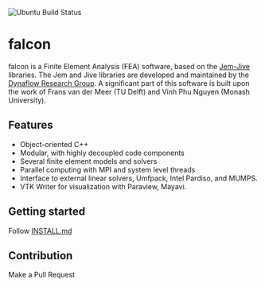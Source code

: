 ![Ubuntu Build Status](https://github.com/ritukeshbharali/falcon/actions/workflows/ci.yml/badge.svg)

falcon
================

falcon is a Finite Element Analysis (FEA) software, based on the <a href="https://software.dynaflow.com/jive/" target="_blank">Jem-Jive</a> libraries. The Jem and Jive libraries are developed and maintained by the <a href="https://dynaflow.com/" target="_blank">Dynaflow Research Group</a>. A significant part of this software is built upon the work of Frans van der Meer (TU Delft) and Vinh Phu Nguyen (Monash University). 

Features
---------------
- Object-oriented C++
- Modular, with highly decoupled code components
- Several finite element models and solvers
- Parallel computing with MPI and system level threads
- Interface to external linear solvers, Umfpack, Intel Pardiso, and MUMPS.
- VTK Writer for visualization with Paraview, Mayavi.

Getting started
---------------

Follow [INSTALL.md](https://github.com/ritukeshbharali/falcon/blob/main/INSTALL.md)

Contribution
---------------

Make a Pull Request